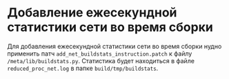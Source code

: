 # Добавление ежесекундной статистики сети во время сборки

Для добавления ежесекундной статистики сети во время сборки нудно применить патч `add_net_buildstats_instruction.patch`
к файлу `/meta/lib/buildstats.py`. Статистика будет находиться в файле `reduced_proc_net.log` в
папке `build/tmp/buildstats`.